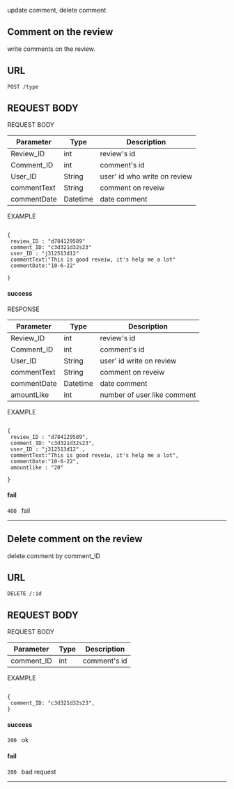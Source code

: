 update comment, delete comment 
## Comment on the review   ##
write comments on the review.

## URL ##
`POST /type`

## REQUEST BODY ##
REQUEST BODY

| Parameter	    |      Type     | Description |
| ------------- | ------------- |-------------|
| Review_ID     | int       | review's id|
| Comment_ID    | int       | comment's id  |
| User_ID       | String        | user' id who write on review   |
| commentText   | String     | comment on reveiw |
| commentDate   | Datetime      | date comment|

EXAMPLE 
```

{
 review_ID : "d784129589"
 comment_ID: "c3d321d32s23"
 user_ID : "j312513d12" 
 commentText:"This is good reveiw, it's help me a lot"
 commentDate:"10-6-22"

}

```
#### success

RESPONSE

| Parameter	    |      Type     | Description |
| ------------- | ------------- |-------------|
| Review_ID     | int       | review's id|
| Comment_ID    | int       | comment's id  |
| User_ID       | String        | user' id write on review   |
| commentText   | String     | comment on reveiw |
| commentDate   | Datetime      | date comment|
| amountLike    | int           | number of user like comment|

EXAMPLE

```

{
 review_ID : "d784129589",
 comment_ID: "c3d321d32s23",
 user_ID : "j312513d12" ,
 commentText:"This is good reveiw, it's help me a lot",
 commentDate:"10-6-22",
 amountlike : "20"

}

```
 
#### fail 
`400 ` fail
***

## Delete comment on the review   ##
delete comment by comment_ID

## URL ##

`DELETE /:id`

## REQUEST BODY ##
REQUEST BODY


| Parameter	    |      Type     | Description |
| ------------- | ------------- |-------------| 
| comment_ID    | int           | comment's id|

EXAMPLE

```

{
 comment_ID: "c3d321d32s23",
}

```
#### success
`200 ` ok
#### fail
`200 ` bad request
***




